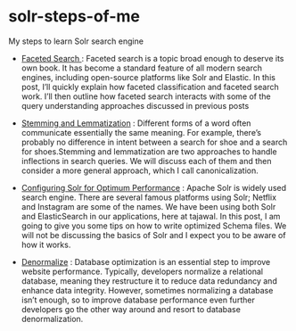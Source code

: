 # solr-steps-of-me
My steps to learn Solr search engine 


   *  [Faceted Search ](https://queryunderstanding.com/faceted-search-7d053cc4fada)
       : Faceted search is a topic broad enough to deserve its own book. It has become a standard feature of all modern search engines, including open-source platforms like Solr and Elastic. In this post, I’ll quickly explain how faceted classification and faceted search work. I’ll then outline how faceted search interacts with some of the query understanding approaches discussed in previous posts


   *  [Stemming and Lemmatization](https://queryunderstanding.com/stemming-and-lemmatization-6c086742fe45)
       : Different forms of a word often communicate essentially the same meaning. For example, there’s probably no difference in intent between a search for shoe and a search for shoes.Stemming and lemmatization are two approaches to handle inflections in search queries. We will discuss each of them and then consider a more general approach, which I call canonicalization.


   *  [Configuring Solr for Optimum Performance](https://medium.com/tech-tajawal/tips-and-tricks-to-maximize-apache-solr-performance-74e8ea4f5c8d)
       : Apache Solr is widely used search engine. There are several famous platforms using Solr; Netflix and Instagram are some of the names. We have been using both Solr and ElasticSearch in our applications, here at tajawal. In this post, I am going to give you some tips on how to write optimized Schema files. We will not be discussing the basics of Solr and I expect you to be aware of how it works.
       
       

   *  [Denormalize](https://rubygarage.org/blog/database-denormalization-with-examples)
       : Database optimization is an essential step to improve website performance. Typically, developers normalize a relational database, meaning they restructure it to reduce data redundancy and enhance data integrity. However, sometimes normalizing a database isn’t enough, so to improve database performance even further developers go the other way around and resort to database denormalization.

